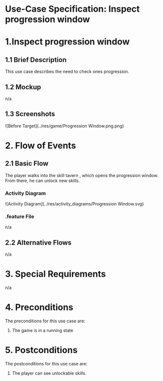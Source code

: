 # Use-Case Specification: Inspect progression window

# 1.Inspect progression window

## 1.1 Brief Description
This use case describes the need to check ones progression.

## 1.2 Mockup
 n/a

## 1.3 Screenshots

![Before Target](../res/game/Progression Window.png.png)

# 2. Flow of Events

## 2.1 Basic Flow

The player walks into the skill tavern , which opens the progression window.
From there, he can unlock new skills.

### Activity Diagram
![Activity Diagram](../res/activity_diagrams/Progression Window.svg)

### .feature File
n/a

## 2.2 Alternative Flows
n/a

# 3. Special Requirements
n/a

# 4. Preconditions
The preconditions for this use case are:
1. The game is in a running state

# 5. Postconditions
The postconditions for this use case are:
1. The player can see  unlockable skills.
